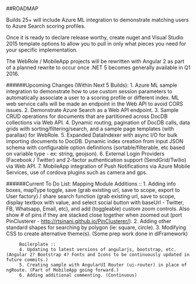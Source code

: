 ##ROADMAP

Builds 25+ will include Azure ML integration to demonstrate matching users to Azure Search scoring profiles.

Once it is ready to declare release worthy, create nuget and Visual Studio 2015 template options to allow you to pull in only what pieces you need for your specific implementation.

The WebRole / MobileApp projects will be rewritten with Angular 2 as part of a planned rewrite to occur once .NET 5 becomes generally available in Q1 2016.
 
 ######Upcoming Changes (Within Next 5 Builds):
         1. Azure ML sample integration to demonstrate how to use custom session parameters to automatically associate a user to a scoring profile or different index. ML web service calls will be made an endpoint in the Web API to avoid CORS issues.
         2. Demonstrate Azure Search as a Web API endpoint.
         3. Sample CRUD operations for documents that are partitioned across DocDB collections via Web API.
         4. Dynamic routing, pagination of DocDB calls, data grids with sorting/filtering/search, and a sample page templates (with parallax) for WebRole.
         5. Expanded DataIndexer with async I/O for bulk importing documents to DocDB. Dynamic index creation from input JSON schema with configurable option definitions (sortable/filterable, etc based on variable type - ex: string, geojson).
         6. External Login Providers (Facebook / Twitter) and 2-factor authentication support (SendGrid/Twilio) via Web API.
         7. MobileApp integration of Push Notifications via Azure Mobile Services, use of cordova plugins such as camera and gps.
 
 ######Current To Do List:
         Mapping Module Additions ::
         1. Adding info boxes, mapType toggle, save (grab existing url, save to scope, export to User factory) / share search function (grab existing url, save to scope, display textbox with value, and select social button with baseUrl - Twitter, FB, Whatsapp, Email, etc), and add (toggleable) custom zoom controls. Also show # of pins if they are stacked close together when zoomed out (port PinClusterer - http://rtsinani.github.io/PinClusterer/).
         2. Adding other standard shapes for searching by polygon (ie: square, circle).
         3. Modifying CSS to create alternative theme(s). (Some prep work done in dlFramework)
 
         Boilerplate ::
         4. Updating to latest versions of angularjs, bootstrap, etc. (Angular 2? Bootstrap 4? Fonts and Icons to be continuously updated in future commits.)
         5. Creating sample with AngularUI Router (ui-router) in place of ngRoute. (Part of MobileApp going forward.)
         6. Adding additional commenting. (Continuous)
